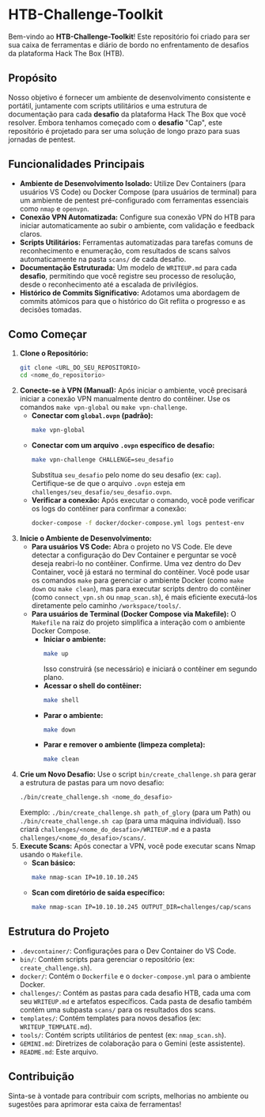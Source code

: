 # HTB-Challenge-Toolkit

Bem-vindo ao **HTB-Challenge-Toolkit**! Este repositório foi criado para ser sua caixa de ferramentas e diário de bordo no enfrentamento de desafios da plataforma Hack The Box (HTB).

## Propósito

Nosso objetivo é fornecer um ambiente de desenvolvimento consistente e portátil, juntamente com scripts utilitários e uma estrutura de documentação para cada **desafio** da plataforma Hack The Box que você resolver. Embora tenhamos começado com o **desafio** "Cap", este repositório é projetado para ser uma solução de longo prazo para suas jornadas de pentest.

## Funcionalidades Principais

- **Ambiente de Desenvolvimento Isolado:** Utilize Dev Containers (para usuários VS Code) ou Docker Compose (para usuários de terminal) para um ambiente de pentest pré-configurado com ferramentas essenciais como `nmap` e `openvpn`.
- **Conexão VPN Automatizada:** Configure sua conexão VPN do HTB para iniciar automaticamente ao subir o ambiente, com validação e feedback claros.
- **Scripts Utilitários:** Ferramentas automatizadas para tarefas comuns de reconhecimento e enumeração, com resultados de scans salvos automaticamente na pasta `scans/` de cada desafio.
- **Documentação Estruturada:** Um modelo de `WRITEUP.md` para cada **desafio**, permitindo que você registre seu processo de resolução, desde o reconhecimento até a escalada de privilégios.
- **Histórico de Commits Significativo:** Adotamos uma abordagem de commits atômicos para que o histórico do Git reflita o progresso e as decisões tomadas.

## Como Começar

1.  **Clone o Repositório:**
    ```bash
    git clone <URL_DO_SEU_REPOSITORIO>
    cd <nome_do_repositorio>
    ```
2.  **Conecte-se à VPN (Manual):**
    Após iniciar o ambiente, você precisará iniciar a conexão VPN manualmente dentro do contêiner. Use os comandos `make vpn-global` ou `make vpn-challenge`.
    -   **Conectar com `global.ovpn` (padrão):**
        ```bash
        make vpn-global
        ```
    -   **Conectar com um arquivo `.ovpn` específico de desafio:**
        ```bash
        make vpn-challenge CHALLENGE=seu_desafio
        ```
        Substitua `seu_desafio` pelo nome do seu desafio (ex: `cap`). Certifique-se de que o arquivo `.ovpn` esteja em `challenges/seu_desafio/seu_desafio.ovpn`.
    -   **Verificar a conexão:** Após executar o comando, você pode verificar os logs do contêiner para confirmar a conexão:
        ```bash
        docker-compose -f docker/docker-compose.yml logs pentest-env
        ```
3.  **Inicie o Ambiente de Desenvolvimento:**
    - **Para usuários VS Code:** Abra o projeto no VS Code. Ele deve detectar a configuração do Dev Container e perguntar se você deseja reabri-lo no contêiner. Confirme. Uma vez dentro do Dev Container, você já estará no terminal do contêiner. Você pode usar os comandos `make` para gerenciar o ambiente Docker (como `make down` ou `make clean`), mas para executar scripts dentro do contêiner (como `connect_vpn.sh` ou `nmap_scan.sh`), é mais eficiente executá-los diretamente pelo caminho `/workspace/tools/`.
    - **Para usuários de Terminal (Docker Compose via Makefile):**
        O `Makefile` na raiz do projeto simplifica a interação com o ambiente Docker Compose.
        - **Iniciar o ambiente:**
            ```bash
            make up
            ```
            Isso construirá (se necessário) e iniciará o contêiner em segundo plano.
        - **Acessar o shell do contêiner:**
            ```bash
            make shell
            ```
        - **Parar o ambiente:**
            ```bash
            make down
            ```
        - **Parar e remover o ambiente (limpeza completa):**
            ```bash
            make clean
            ```
4.  **Crie um Novo Desafio:**
    Use o script `bin/create_challenge.sh` para gerar a estrutura de pastas para um novo desafio:
    ```bash
    ./bin/create_challenge.sh <nome_do_desafio>
    ```
    Exemplo: `./bin/create_challenge.sh path_of_glory` (para um Path) ou `./bin/create_challenge.sh cap` (para uma máquina individual).
    Isso criará `challenges/<nome_do_desafio>/WRITEUP.md` e a pasta `challenges/<nome_do_desafio>/scans/`.
5.  **Execute Scans:**
    Após conectar a VPN, você pode executar scans Nmap usando o `Makefile`.
    -   **Scan básico:**
        ```bash
        make nmap-scan IP=10.10.10.245
        ```
    -   **Scan com diretório de saída específico:**
        ```bash
        make nmap-scan IP=10.10.10.245 OUTPUT_DIR=challenges/cap/scans
        ```

## Estrutura do Projeto

- `.devcontainer/`: Configurações para o Dev Container do VS Code.
- `bin/`: Contém scripts para gerenciar o repositório (ex: `create_challenge.sh`).
- `docker/`: Contém o `Dockerfile` e o `docker-compose.yml` para o ambiente Docker.
- `challenges/`: Contém as pastas para cada desafio HTB, cada uma com seu `WRITEUP.md` e artefatos específicos. Cada pasta de desafio também contém uma subpasta `scans/` para os resultados dos scans.
- `templates/`: Contém templates para novos desafios (ex: `WRITEUP_TEMPLATE.md`).
- `tools/`: Contém scripts utilitários de pentest (ex: `nmap_scan.sh`).
- `GEMINI.md`: Diretrizes de colaboração para o Gemini (este assistente).
- `README.md`: Este arquivo.

## Contribuição

Sinta-se à vontade para contribuir com scripts, melhorias no ambiente ou sugestões para aprimorar esta caixa de ferramentas!